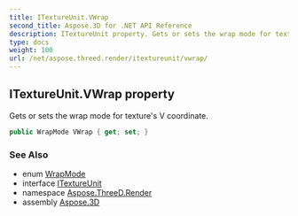 ```yaml
---
title: ITextureUnit.VWrap
second_title: Aspose.3D for .NET API Reference
description: ITextureUnit property. Gets or sets the wrap mode for textures V coordinate
type: docs
weight: 100
url: /net/aspose.threed.render/itextureunit/vwrap/
---
```

## ITextureUnit.VWrap property

Gets or sets the wrap mode for texture's V coordinate.

```csharp
public WrapMode VWrap { get; set; }
```

### See Also

* enum [WrapMode](../../../aspose.threed.shading/wrapmode/)
* interface [ITextureUnit](../)
* namespace [Aspose.ThreeD.Render](../../../aspose.threed.render/)
* assembly [Aspose.3D](../../../)


